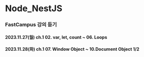 # Node_NestJS

### FastCampus 강의 듣기
#### 2023.11.27(월) ch.1 02. var, let, count ~ 06. Loops
#### 2023.11.28(화) ch.1 07. Window Object ~ 10.Document Object 1/2
